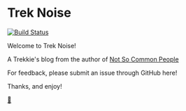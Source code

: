 # Trek Noise
[![Build Status](https://travis-ci.com/scotch115/treknoise.svg?branch=master)](https://travis-ci.com/scotch115/treknoise)

Welcome to Trek Noise! 

A Trekkie's blog from the author of [Not So Common People](https://www.amazon.com/gp/product/1949193861/ref=dbs_a_def_rwt_hsch_vapi_taft_p1_i0)


For feedback, please submit an issue through GitHub here!

Thanks, and enjoy!

[🖖](https://trek-noise.web.app)
